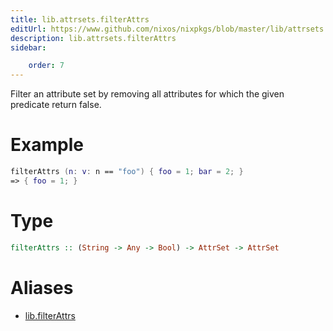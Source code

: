```yaml
---
title: lib.attrsets.filterAttrs
editUrl: https://www.github.com/nixos/nixpkgs/blob/master/lib/attrsets.nix#L384C5
description: lib.attrsets.filterAttrs
sidebar:

    order: 7
---
```


Filter an attribute set by removing all attributes for which the
given predicate return false.

# Example

```nix
filterAttrs (n: v: n == "foo") { foo = 1; bar = 2; }
=> { foo = 1; }
```

# Type

```haskell
filterAttrs :: (String -> Any -> Bool) -> AttrSet -> AttrSet
```


# Aliases

- [lib.filterAttrs](/nix-doc-comments/reference/lib/lib-filterAttrs)


